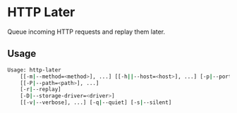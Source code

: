 HTTP Later
==========
Queue incoming HTTP requests and replay them later.

Usage
-----
```sh
Usage: http-later
    [[-m|--method=<method>], ...] [[-h||--host=<host>], ...] [-p|--port=<port>]
    [[-P|--path=<path>], ...]
    [-r|--replay]
    [-D|--storage-driver=<driver>]
    [[-v|--verbose], ...] [-q|--quiet] [-s|--silent]
```

